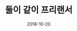 ---
layout: post
title:  "둘이 같이 프리랜서"
date:   2018-10-20
categories: work
sub-cat: Commissioned
bg-color-1:	fff
bg-color-2: fff
img:
    - /img/heymate/02.jpg
    - /img/heymate/03.jpg
    - /img/heymate/04.jpg
    - /img/heymate/01.jpg
collab:
    - "client. Heymate"
    - "photography. Soyoung Jeon"
txt:
---